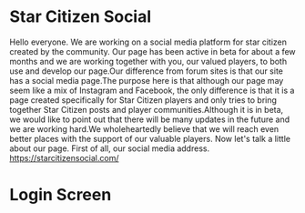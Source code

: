 # Star Citizen Social
Hello everyone.
We are working on a social media platform for star citizen created by the community. Our page has been active in beta for about a few months and we are working together with you, our valued players, to both use and develop our page.Our difference from forum sites is that our site has a social media page.The purpose here is that although our page may seem like a mix of Instagram and Facebook, the only difference is that it is a page created specifically for Star Citizen players and only tries to bring together Star Citizen posts and player communities.Although it is in beta, we would like to point out that there will be many updates in the future and we are working hard.We wholeheartedly believe that we will reach even better places with the support of our valuable players.
Now let's talk a little about our page.
First of all, our social media address. https://starcitizensocial.com/
# Login Screen
